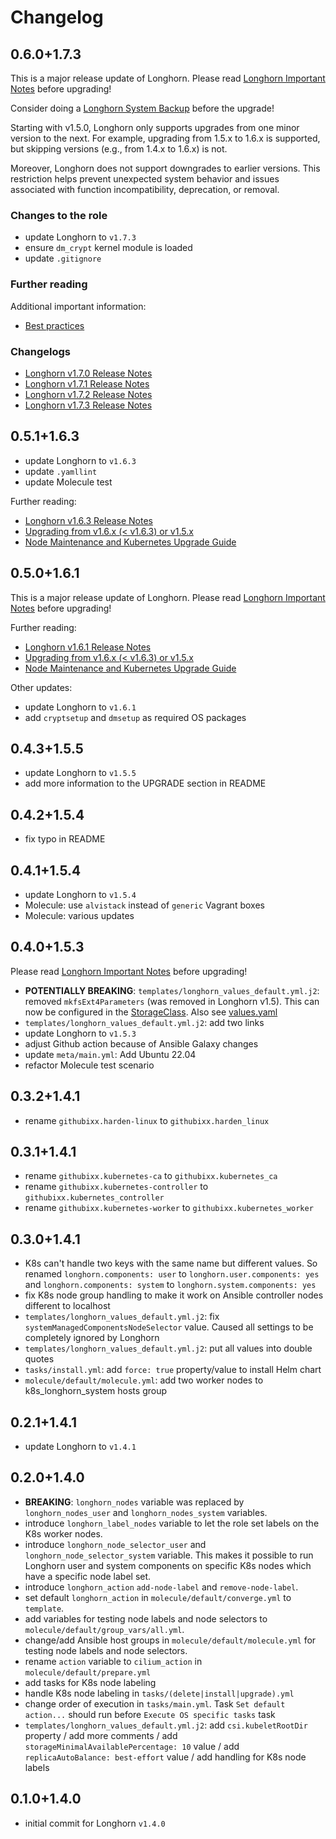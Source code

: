 <!--
Copyright (C) 2025 Robert Wimmer
SPDX-License-Identifier: GPL-3.0-or-later
-->

# Changelog

## 0.6.0+1.7.3

This is a major release update of Longhorn. Please read [Longhorn Important Notes](https://longhorn.io/docs/archives/1.7.3/important-notes) before upgrading!

Consider doing a [Longhorn System Backup](https://longhorn.io/docs/archives/1.7.0/advanced-resources/system-backup-restore/backup-longhorn-system/) before the upgrade!

Starting with v1.5.0, Longhorn only supports upgrades from one minor version to the next. For example, upgrading from 1.5.x to 1.6.x is supported, but skipping versions (e.g., from 1.4.x to 1.6.x) is not.

Moreover, Longhorn does not support downgrades to earlier versions. This restriction helps prevent unexpected system behavior and issues associated with function incompatibility, deprecation, or removal.

### Changes to the role

- update Longhorn to `v1.7.3`
- ensure `dm_crypt` kernel module is loaded
- update `.gitignore`

### Further reading

Additional important information:

- [Best practices](https://longhorn.io/docs/archives/1.7.3/best-practices/)

### Changelogs

- [Longhorn v1.7.0 Release Notes](https://github.com/longhorn/longhorn/releases/tag/v1.7.0)
- [Longhorn v1.7.1 Release Notes](https://github.com/longhorn/longhorn/releases/tag/v1.7.1)
- [Longhorn v1.7.2 Release Notes](https://github.com/longhorn/longhorn/releases/tag/v1.7.2)
- [Longhorn v1.7.3 Release Notes](https://github.com/longhorn/longhorn/releases/tag/v1.7.3)

## 0.5.1+1.6.3

- update Longhorn to `v1.6.3`
- update `.yamllint`
- update Molecule test

Further reading:

- [Longhorn v1.6.3 Release Notes](https://github.com/longhorn/longhorn/releases/tag/v1.6.3)
- [Upgrading from v1.6.x (< v1.6.3) or v1.5.x](https://longhorn.io/docs/1.6.3/deploy/upgrade/longhorn-manager/)
- [Node Maintenance and Kubernetes Upgrade Guide](https://longhorn.io/docs/1.6.3/maintenance/maintenance/)

## 0.5.0+1.6.1

This is a major release update of Longhorn. Please read [Longhorn Important Notes](https://longhorn.io/docs/1.6.1/deploy/important-notes/) before upgrading!

Further reading:

- [Longhorn v1.6.1 Release Notes](https://github.com/longhorn/longhorn/releases/tag/v1.6.1)
- [Upgrading from v1.6.x (< v1.6.3) or v1.5.x](https://longhorn.io/docs/1.6.3/deploy/upgrade/longhorn-manager/)
- [Node Maintenance and Kubernetes Upgrade Guide](https://longhorn.io/docs/1.6.1/maintenance/maintenance/)

Other updates:

- update Longhorn to `v1.6.1`
- add `cryptsetup` and `dmsetup` as required OS packages

## 0.4.3+1.5.5

- update Longhorn to `v1.5.5`
- add more information to the UPGRADE section in README

## 0.4.2+1.5.4

- fix typo in README

## 0.4.1+1.5.4

- update Longhorn to `v1.5.4`
- Molecule: use `alvistack` instead of `generic` Vagrant boxes
- Molecule: various updates

## 0.4.0+1.5.3

Please read [Longhorn Important Notes](https://longhorn.io/docs/1.5.3/deploy/important-notes) before upgrading!

- **POTENTIALLY BREAKING**: `templates/longhorn_values_default.yml.j2`: removed `mkfsExt4Parameters` (was removed in Longhorn v1.5). This can now be configured in the [StorageClass](https://longhorn.io/docs/1.5.3/references/storage-class-parameters/). Also see [values.yaml](https://github.com/longhorn/longhorn/blob/v1.5.3/chart/values.yaml#L86)
- `templates/longhorn_values_default.yml.j2`: add two links
- update Longhorn to `v1.5.3`
- adjust Github action because of Ansible Galaxy changes
- update `meta/main.yml`: Add Ubuntu 22.04
- refactor Molecule test scenario

## 0.3.2+1.4.1

- rename `githubixx.harden-linux` to `githubixx.harden_linux`

## 0.3.1+1.4.1

- rename `githubixx.kubernetes-ca` to `githubixx.kubernetes_ca`
- rename `githubixx.kubernetes-controller` to `githubixx.kubernetes_controller`
- rename `githubixx.kubernetes-worker` to `githubixx.kubernetes_worker`

## 0.3.0+1.4.1

- K8s can't handle two keys with the same name but different values. So renamed `longhorn.components: user` to `longhorn.user.components: yes` and `longhorn.components: system` to `longhorn.system.components: yes`
- fix K8s node group handling to make it work on Ansible controller nodes different to localhost
- `templates/longhorn_values_default.yml.j2`: fix `systemManagedComponentsNodeSelector` value. Caused all settings to be completely ignored by Longhorn
- `templates/longhorn_values_default.yml.j2`: put all values into double quotes
- `tasks/install.yml`: add `force: true` property/value to install Helm chart
- `molecule/default/molecule.yml`: add two worker nodes to k8s_longhorn_system hosts group

## 0.2.1+1.4.1

- update Longhorn to `v1.4.1`

## 0.2.0+1.4.0

- **BREAKING**: `longhorn_nodes` variable was replaced by `longhorn_nodes_user` and `longhorn_nodes_system` variables.
- introduce `longhorn_label_nodes` variable to let the role set labels on the K8s worker nodes.
- introduce `longhorn_node_selector_user` and `longhorn_node_selector_system` variable. This makes it possible to run Longhorn user and system components on specific K8s nodes which have a specific node label set.
- introduce `longhorn_action` `add-node-label` and `remove-node-label`.
- set default `longhorn_action` in `molecule/default/converge.yml` to `template`.
- add variables for testing node labels and node selectors to `molecule/default/group_vars/all.yml`.
- change/add Ansible host groups in `molecule/default/molecule.yml` for testing node labels and node selectors.
- rename `action` variable to `cilium_action` in `molecule/default/prepare.yml`
- add tasks for K8s node labeling
- handle K8s node labeling in `tasks/(delete|install|upgrade).yml`
- change order of execution in `tasks/main.yml`. Task `Set default action...` should run before `Execute OS specific tasks` task
- `templates/longhorn_values_default.yml.j2`: add `csi.kubeletRootDir` property / add more comments / add `storageMinimalAvailablePercentage: 10` value / add `replicaAutoBalance: best-effort` value / add handling for K8s node labels

## 0.1.0+1.4.0

- initial commit for Longhorn `v1.4.0`
